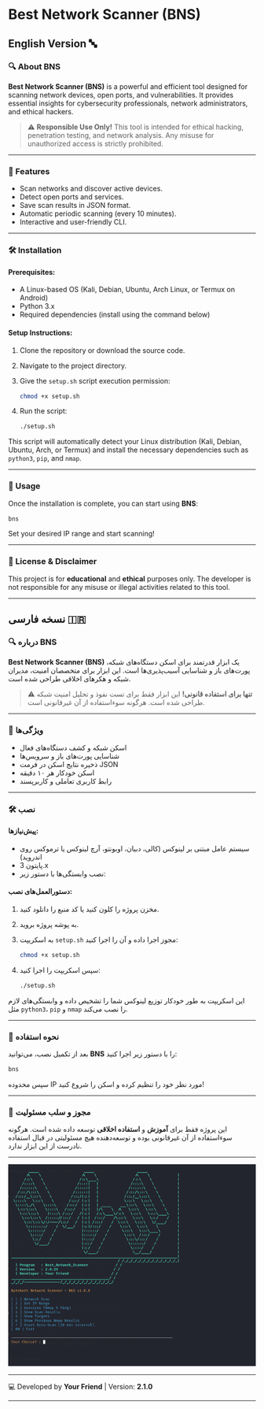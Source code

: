 # Best Network Scanner (BNS)

## English Version 🔤

### 🔍 About BNS
**Best Network Scanner (BNS)** is a powerful and efficient tool designed for scanning network devices, open ports, and vulnerabilities. It provides essential insights for cybersecurity professionals, network administrators, and ethical hackers.

> ⚠️ **Responsible Use Only!** This tool is intended for ethical hacking, penetration testing, and network analysis. Any misuse for unauthorized access is strictly prohibited.

---

### 🚀 Features
- Scan networks and discover active devices.
- Detect open ports and services.
- Save scan results in JSON format.
- Automatic periodic scanning (every 10 minutes).
- Interactive and user-friendly CLI.

---

### 🛠 Installation

#### Prerequisites:
- A Linux-based OS (Kali, Debian, Ubuntu, Arch Linux, or Termux on Android)
- Python 3.x
- Required dependencies (install using the command below)

#### Setup Instructions:

1. Clone the repository or download the source code.
2. Navigate to the project directory.
3. Give the `setup.sh` script execution permission:

   ```bash
   chmod +x setup.sh
   ```

4. Run the script:

   ```bash
   ./setup.sh
   ```

This script will automatically detect your Linux distribution (Kali, Debian, Ubuntu, Arch, or Termux) and install the necessary dependencies such as `python3`, `pip`, and `nmap`.

---

### 📌 Usage
Once the installation is complete, you can start using **BNS**:

```bash
bns
```

Set your desired IP range and start scanning!

---

### 📝 License & Disclaimer
This project is for **educational** and **ethical** purposes only. The developer is not responsible for any misuse or illegal activities related to this tool.

---

## نسخه فارسی 🇮🇷

### 🔍 درباره BNS
**Best Network Scanner (BNS)** یک ابزار قدرتمند برای اسکن دستگاه‌های شبکه، پورت‌های باز و شناسایی آسیب‌پذیری‌ها است. این ابزار برای متخصصان امنیت، مدیران شبکه و هکرهای اخلاقی طراحی شده است.

> ⚠️ **تنها برای استفاده قانونی!** این ابزار فقط برای تست نفوذ و تحلیل امنیت شبکه طراحی شده است. هرگونه سوءاستفاده از آن غیرقانونی است.

---

### 🚀 ویژگی‌ها
- اسکن شبکه و کشف دستگاه‌های فعال
- شناسایی پورت‌های باز و سرویس‌ها
- ذخیره نتایج اسکن در فرمت JSON
- اسکن خودکار هر ۱۰ دقیقه
- رابط کاربری تعاملی و کاربرپسند

---

### 🛠 نصب

#### پیش‌نیازها:
- سیستم عامل مبتنی بر لینوکس (کالی، دبیان، اوبونتو، آرچ لینوکس یا ترموکس روی اندروید)
- پایتون 3.x
- نصب وابستگی‌ها با دستور زیر:

#### دستورالعمل‌های نصب:

1. مخزن پروژه را کلون کنید یا کد منبع را دانلود کنید.
2. به پوشه پروژه بروید.
3. به اسکریپت `setup.sh` مجوز اجرا داده و آن را اجرا کنید:

   ```bash
   chmod +x setup.sh
   ```

4. سپس اسکریپت را اجرا کنید:

   ```bash
   ./setup.sh
   ```

این اسکریپت به طور خودکار توزیع لینوکس شما را تشخیص داده و وابستگی‌های لازم مثل `python3`، `pip` و `nmap` را نصب می‌کند.

---

### 📌 نحوه استفاده
بعد از تکمیل نصب، می‌توانید **BNS** را با دستور زیر اجرا کنید:

```bash
bns
```

سپس محدوده IP مورد نظر خود را تنظیم کرده و اسکن را شروع کنید!

---

### 📝 مجوز و سلب مسئولیت
این پروژه فقط برای **آموزش** و **استفاده اخلاقی** توسعه داده شده است. هرگونه سوءاستفاده از آن غیرقانونی بوده و توسعه‌دهنده هیچ مسئولیتی در قبال استفاده نادرست از این ابزار ندارد.

---

![Logo](./images/pic.png)

---

💻 Developed by **Your Friend** | Version: **2.1.0**

---
